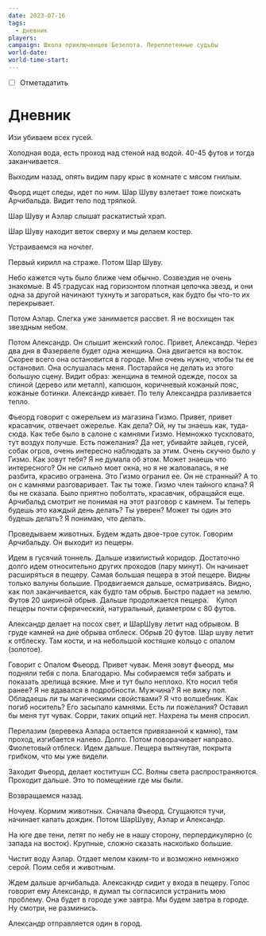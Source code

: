 ```yaml
---
date: 2023-07-16
tags:
  - дневник
players: 
campaign: Школа приключенцев Безелота. Переплетенные судьбы
world-date: 
world-time-start: 
---
```


- [ ] Отметадатить

# Дневник

Изи убиваем всех гусей.

Холодная вода, есть проход над стеной над водой. 40-45 футов и тогда заканчивается.

Выходим назад, опять видим пару крыс в комнате с мясом гнилым.

Фьорд ищет следы, идет по ним. Шар Шуву взлетает тоже поискать Арчибальда. Видит тело под тряпкой.

Шар Шуву и Аэлар слышат раскатистый храп.

Шар Шуву находит веток сверху и мы делаем костер.

Устраиваемся на ночлег.

Первый кирилл на страже. Потом Шар Шуву.

Небо кажется чуть было ближе чем обычно. Созвездия не очень знакомые. В 45 градусах над горизонтом плотная цепочка звезд, и они одна за другой начинают тухнуть и загораться, как будто бы что-то их перекрывает.

Потом Аэлар. Слегка уже занимается рассвет. Я не восхищен так звездным небом.

Потом Александр. Он слышит женский голос. Привет, Александр. Через два дня в Фазервеле будет одна женщина. Она двигается на восток. Скорее всего она остановится в городе. Мне очень нужно, чтобы ты ее остановил. Она ослушалась меня. Постарайся не делать из этого большую сцену. Видит образ: женщина в темной одежде, посох за спиной (дерево или металл), капюшон, коричневый кожаный пояс, кожаные ботинки. Александр кивает. По телу Александра разливается тепло.

Фьеорд говорит с ожерельем из магазина Гизмо. Привет, привет красавчик, отвечает ожерелье. Как дела? Ой, ну ты знаешь как, туда-сюда. Как тебе было в салоне с камнями Гизмо. Немножко тускловато, тут воздух получше. Есть пожелания? Да нет, убивайте зайцев, гусей, собак огров, очень интересно наблюдать за этим. Очень скучно было у Гизмо. Как зовут тебя? Я не думала об этом. Может знаешь что интересного? Он не сильно моет окна, но я не жаловалась, я не разбита, красиво огранена. Это Гизмо огранил ее. Он не странный? А то он с камнями разговаривает. Так ты тоже. Гизмо член тайного клана? Я бы не сказала. Было приятно поболтать, красавчик, обращайся еще. Арчибальд смотрит не понимая на этот разговор с камнем. Ты теперь будешь это каждый день делать? Ты уверен? Может ты один это будешь делать? Я понимаю, что делать.

Проведываем животных. Будем ждать двое-трое суток. Говорим Арчибальду. Он выходит из пещеры.

Идем в гусячий тоннель. Дальше извилистый коридор. Достаточно долго идем относительно других проходов (пару минут). Он начинает расширяться в пещеру. Самая большая пещера в этой пещере. Видны только валуны большие. Продвигаемся дальше, осматриваясь. Видно, как пол заканчивается, как будто там обрыв. Быстро падает на землю. Футов 20 шириной обрыв. Дальше продолжается пещера.    Купол пещеры почти сферический, натуральный, диаметром с 80 футов.

Александр делает на посох свет, и ШарШуву летит над обрывом. В груде камней на дне обрыва отблеск. Обрыв 20 футов. Шар шуву летит к отблеску. Там кости, и на небольшой костяшке кольцо с опалом (золотое).

Говорит с Опалом Фьеорд. Привет чувак. Меня зовут фьеорд, мы подняли тебя с пола. Благодарю. Мы собираемся тебя забрать и показать зрелища всякие. Мне и тут было неплохо. Кто носил тебя ранее? Я не вдавался в подробности. Мужчина? Я не вижу пол. Обладаешь ли ты магическими свойствами? Я что волшебник. Как погиб носитель? Его засыпало камнями. Есть ли пожелания? Оставил бы меня тут чувак. Сорри, таких опций нет. Нахрена ты меня спросил.

Перелазим (веревека Аэлара остается привязанной к камню), там проход, изгибается налево. Долго. Потом поворачивает направо. Фиолетовый отблеск. Идем дальше. Пещера вытянутая, покрыта грибком, что мы уже видели.

Заходит Фьеорд, делает коститушн СС. Волны света распространяются. Проходит дальше. Это то помещение где мы были.

Возвращаемся назад.

Ночуем. Кормим животных. Сначала Фьеорд. Сгущаются тучи, начинает капать дождик. Потом ШарШуву, Аэлар и Александр.

На юге две тени, летят по небу не в нашу сторону, перпердикулярно (с запада на восток). Крупные, сложно сказать насколько большие.

Чистит воду Аэлар. Отдает мелом каким-то и возможно немножко серой. Поим себя и животным.

Ждем дальше арчибальда. Алексакндр сидит у входа в пещеру. Голос говорит ему Александр, я думал ты согласился устранить мою проблему. Она будет в городе уже завтра. Мы будем завтра в городе. Ну смотри, не разминись.

Александр отправляется один в город.